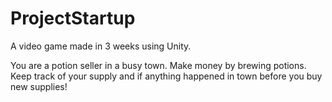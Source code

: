 # ProjectStartup

A video game made in 3 weeks using Unity.

You are a potion seller in a busy town. Make money by brewing potions. Keep track of your supply and if anything happened in town before you buy new supplies!
